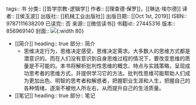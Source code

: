 tags:: 书
分类:: [[哲学宗教-逻辑学]]
作者:: [[理查德·保罗]]，[[琳达·埃尔德]]
译者:: [[侯玉波]]
出版社:: [[机械工业出版社]]
出版日期:: [[Oct 1st, 2019]]
ISBN:: 9787111638209
已读完:: 否
来源:: [[微信读书]]
书籍id:: 27445316
版本:: 856969140
封面:: ![](https://cdn.weread.qq.com/weread/cover/72/YueWen_27445316/s_YueWen_27445316.jpg){:width 80}

- [[简介]]
  heading:: true
  部分:: 简介
	- 思维决定行为，思维决定感受，思维决定需求。大多数人的思维方式都是潜意识的。而在人们没有意识到自身思维过程的情况下，要改变思维的质量是不可能的。本书将解析批判性思维的概念、特点与实践策略，呈现成功思考者的思维方式，并提供学习它的方法。批判性思维可能帮助人们成为更加出色、明智的思考者和解惑者，把握职业生涯和人生，把握自己的各种情绪，逐渐不被他人所左右，从而提升自己的生活质量。
- [[笔记]]
  heading:: true
  部分:: 笔记